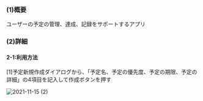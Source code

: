 <h3>(1)概要</h3>
<p>ユーザーの予定の管理、達成、記録をサポートするアプリ</p>
<h3>(2)詳細</h3>
<h4>2-1:利用方法</h4>
<p>[1]予定新規作成ダイアログから、「予定名、予定の優先度、予定の期限、予定の詳細」の4項目を記入して作成ボタンを押す</p>

![2021-11-15 (2)](https://user-images.githubusercontent.com/85385454/141724813-51739bc5-7601-4d2c-9052-d135ca1d3dbd.png)
